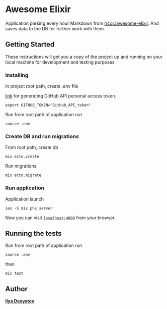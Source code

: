 # Awesome Elixir

Application parsing every hour Markdown from [h4cc/awesome-elixir](https://github.com/h4cc/awesome-elixir). And saves data to the DB for further work with them.

## Getting Started

These instructions will get you a copy of the project up and running on your local machine for development and testing purposes.

### Installing

In project root path, create .env file

[link](https://github.com/settings/tokens/new) for generating GitHub API personal access token.

```
export GITHUB_TOKEN="GitHub_API_token"
```

Run from root path of application run

```
source .env
```

### Create DB and run migrations

From root path, create db

```
mix ecto.create 
```

Run migrations

```
mix ecto.migrate
```

### Run application

Application launch

```
iex -S mix phx.server
```
Now you can visit [`localhost:4000`](http://localhost:4000) from your browser.

## Running the tests
Run from root path of application run

```
source .env
```

then

```
mix test
```

## Author

[**Ilya Desyatov**](https://github.com/chirik)
